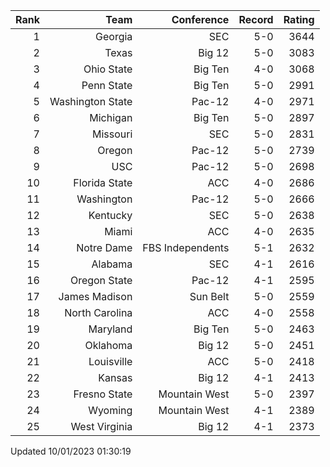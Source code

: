 | Rank  | Team                 | Conference           | Record   | Rating |
| ---:  | ---:                 | ---:                 | ---:     | ---:   |
| 1     | Georgia              | SEC                  | 5-0      | 3644   |
| 2     | Texas                | Big 12               | 5-0      | 3083   |
| 3     | Ohio State           | Big Ten              | 4-0      | 3068   |
| 4     | Penn State           | Big Ten              | 5-0      | 2991   |
| 5     | Washington State     | Pac-12               | 4-0      | 2971   |
| 6     | Michigan             | Big Ten              | 5-0      | 2897   |
| 7     | Missouri             | SEC                  | 5-0      | 2831   |
| 8     | Oregon               | Pac-12               | 5-0      | 2739   |
| 9     | USC                  | Pac-12               | 5-0      | 2698   |
| 10    | Florida State        | ACC                  | 4-0      | 2686   |
| 11    | Washington           | Pac-12               | 5-0      | 2666   |
| 12    | Kentucky             | SEC                  | 5-0      | 2638   |
| 13    | Miami                | ACC                  | 4-0      | 2635   |
| 14    | Notre Dame           | FBS Independents     | 5-1      | 2632   |
| 15    | Alabama              | SEC                  | 4-1      | 2616   |
| 16    | Oregon State         | Pac-12               | 4-1      | 2595   |
| 17    | James Madison        | Sun Belt             | 5-0      | 2559   |
| 18    | North Carolina       | ACC                  | 4-0      | 2558   |
| 19    | Maryland             | Big Ten              | 5-0      | 2463   |
| 20    | Oklahoma             | Big 12               | 5-0      | 2451   |
| 21    | Louisville           | ACC                  | 5-0      | 2418   |
| 22    | Kansas               | Big 12               | 4-1      | 2413   |
| 23    | Fresno State         | Mountain West        | 5-0      | 2397   |
| 24    | Wyoming              | Mountain West        | 4-1      | 2389   |
| 25    | West Virginia        | Big 12               | 4-1      | 2373   |

Updated 10/01/2023 01:30:19
